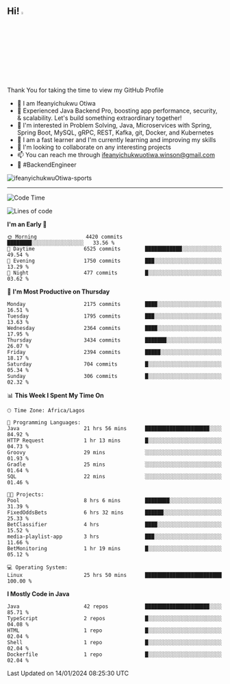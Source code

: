 <!-- BLOG-POST-LIST:START --><!-- BLOG-POST-LIST:END -->

## Hi! <img src="https://media.giphy.com/media/hvRJCLFzcasrR4ia7z/giphy.gif" width="4%"> 

Thank You for taking the time to view my GitHub Profile

- 👋 I am Ifeanyichukwu Otiwa
- 🚀 Experienced Java Backend Pro, boosting app performance, security, & scalability. Let's build something extraordinary together!
- 👀 I'm interested in Problem Solving, Java, Microservices with Spring, Spring Boot, MySQL, gRPC, REST, Kafka, git, Docker, and Kubernetes
- 🌱 I am a fast learner and I'm currently learning and improving my skills
- 💞️ I'm looking to collaborate on any interesting projects
- 📫 You can reach me through ifeanyichukwuotiwa.winson@gmail.com
- 🚀 #BackendEngineer

<p align="left" marginTop="10px"> <img src="https://komarev.com/ghpvc/?username=ifeanyichukwuOtiwa-sports&label=Profile%20views&color=0e75b6&style=for-the-badge" alt="ifeanyichukwuOtiwa-sports" /> </p>

***

<!--START_SECTION:waka-->
![Code Time](http://img.shields.io/badge/Code%20Time-2%2C108%20hrs%2058%20mins-blue)

![Lines of code](https://img.shields.io/badge/From%20Hello%20World%20I%27ve%20Written-4.8%20million%20lines%20of%20code-blue)

**I'm an Early 🐤** 

```text
🌞 Morning                4420 commits        ████████░░░░░░░░░░░░░░░░░   33.56 % 
🌆 Daytime                6525 commits        ████████████░░░░░░░░░░░░░   49.54 % 
🌃 Evening                1750 commits        ███░░░░░░░░░░░░░░░░░░░░░░   13.29 % 
🌙 Night                  477 commits         █░░░░░░░░░░░░░░░░░░░░░░░░   03.62 % 
```
📅 **I'm Most Productive on Thursday** 

```text
Monday                   2175 commits        ████░░░░░░░░░░░░░░░░░░░░░   16.51 % 
Tuesday                  1795 commits        ███░░░░░░░░░░░░░░░░░░░░░░   13.63 % 
Wednesday                2364 commits        ████░░░░░░░░░░░░░░░░░░░░░   17.95 % 
Thursday                 3434 commits        ███████░░░░░░░░░░░░░░░░░░   26.07 % 
Friday                   2394 commits        █████░░░░░░░░░░░░░░░░░░░░   18.17 % 
Saturday                 704 commits         █░░░░░░░░░░░░░░░░░░░░░░░░   05.34 % 
Sunday                   306 commits         █░░░░░░░░░░░░░░░░░░░░░░░░   02.32 % 
```


📊 **This Week I Spent My Time On** 

```text
🕑︎ Time Zone: Africa/Lagos

💬 Programming Languages: 
Java                     21 hrs 56 mins      █████████████████████░░░░   84.92 % 
HTTP Request             1 hr 13 mins        █░░░░░░░░░░░░░░░░░░░░░░░░   04.73 % 
Groovy                   29 mins             ░░░░░░░░░░░░░░░░░░░░░░░░░   01.93 % 
Gradle                   25 mins             ░░░░░░░░░░░░░░░░░░░░░░░░░   01.64 % 
SQL                      22 mins             ░░░░░░░░░░░░░░░░░░░░░░░░░   01.46 % 

🐱‍💻 Projects: 
Pool                     8 hrs 6 mins        ████████░░░░░░░░░░░░░░░░░   31.39 % 
FixedOddsBets            6 hrs 32 mins       ██████░░░░░░░░░░░░░░░░░░░   25.33 % 
BetClassifier            4 hrs               ████░░░░░░░░░░░░░░░░░░░░░   15.52 % 
media-playlist-app       3 hrs               ███░░░░░░░░░░░░░░░░░░░░░░   11.66 % 
BetMonitoring            1 hr 19 mins        █░░░░░░░░░░░░░░░░░░░░░░░░   05.12 % 

💻 Operating System: 
Linux                    25 hrs 50 mins      █████████████████████████   100.00 % 
```

**I Mostly Code in Java** 

```text
Java                     42 repos            █████████████████████░░░░   85.71 % 
TypeScript               2 repos             █░░░░░░░░░░░░░░░░░░░░░░░░   04.08 % 
HTML                     1 repo              █░░░░░░░░░░░░░░░░░░░░░░░░   02.04 % 
Shell                    1 repo              █░░░░░░░░░░░░░░░░░░░░░░░░   02.04 % 
Dockerfile               1 repo              █░░░░░░░░░░░░░░░░░░░░░░░░   02.04 % 
```




 Last Updated on 14/01/2024 08:25:30 UTC
<!--END_SECTION:waka-->

<!--
<p align="center">
![trophy](https://github-profile-trophy.vercel.app/?username=ifeanyichukwuOtiwa-sports&theme=onedark) (https://github.com/ryo-ma/github-profile-trophy)
</p>
-->

<!---
ifeanyi-otiwa/ifeanyi-otiwa is a ✨ special ✨ repository because its `README.md` (this file) appears on your GitHub profile.
You can click the Preview link to take a look at your changes.
--->
